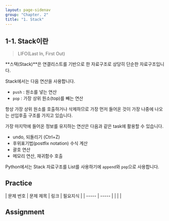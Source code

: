 ```yaml
---
layout: page-sidenav
group: "Chapter. 2"
title: "1. Stack"
---
```


## 1-1. Stack이란

> LIFO(Last In, First Out)

**스택(Stack)**은 연결리스트를 기반으로 한 자료구조로 상당히 단순한 자료구조입니다.

Stack에서는 다음 연산을 사용합니다.

- `push` : 원소를 넣는 연산
- `pop` : 가장 상위 원소(top)를 빼는 연산

항상 가장 상위 원소를 호출하거나 삭제하므로 가장 먼저 들어온 것이 가장 나중에 나오는 선입후출 구조를 가지고 있습니다. 

가장 마지막에 들어온 정보를 유지하는 연산은 다음과 같은 task에 활용할 수 있습니다.

- undo, 되돌리기 (Ctrl+Z)
- 후위표기법(postfix notation) 수식 계산
- 괄호 연산
- 메모리 연산, 재귀함수 호출

Python에서는 Stack 자료구조를 List를 사용하기에 `append`와 `pop`으로 사용합니다. 

## Practice

| 문제 번호 | 문제 제목 | 링크 | 필요지식 |
| ----- | ----- |
|       |       |

## Assignment